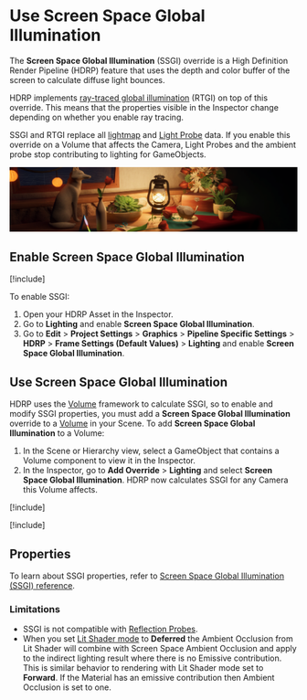 # Use Screen Space Global Illumination

The **Screen Space Global Illumination** (SSGI) override is a High Definition Render Pipeline (HDRP) feature that uses the depth and color buffer of the screen to calculate diffuse light bounces.

HDRP implements [ray-traced global illumination](Ray-Traced-Global-Illumination.md) (RTGI) on top of this override. This means that the properties visible in the Inspector change depending on whether you enable ray tracing.

SSGI and RTGI replace all [lightmap](https://docs.unity3d.com/Manual/Lightmapping.html) and [Light Probe](https://docs.unity3d.com/Manual/LightProbes.html) data. If you enable this override on a Volume that affects the Camera, Light Probes and the ambient probe stop contributing to lighting for GameObjects.

![A sample scene rendered with SSGI.](Images/HDRPFeatures-SSGI.png)

## Enable Screen Space Global Illumination
[!include[](Snippets/Volume-Override-Enable-Override.md)]

To enable SSGI:

1. Open your HDRP Asset in the Inspector.
2. Go to **Lighting** and enable **Screen Space Global Illumination**.
3. Go to **Edit** > **Project Settings** > **Graphics** > **Pipeline Specific Settings** > **HDRP** > **Frame Settings (Default Values)** > **Lighting** and enable **Screen Space Global Illumination**.

## Use Screen Space Global Illumination

HDRP uses the [Volume](understand-volumes.md) framework to calculate SSGI, so to enable and modify SSGI properties, you must add a **Screen Space Global Illumination** override to a [Volume](understand-volumes.md) in your Scene. To add **Screen Space Global Illumination** to a Volume:

1. In the Scene or Hierarchy view, select a GameObject that contains a Volume component to view it in the Inspector.
2. In the Inspector, go to **Add Override** > **Lighting** and select **Screen Space Global Illumination**. HDRP now calculates SSGI for any Camera this Volume affects.

[!include[](snippets/volume-override-api.md)]

[!include[](snippets/tracing-modes.md)]

## Properties

To learn about SSGI properties, refer to [Screen Space Global Illumination (SSGI) reference](reference-screen-space-global-illumination.md).

### Limitations

* SSGI is not compatible with [Reflection Probes](Reflection-Probe.md).
* When you set [Lit Shader mode](Forward-And-Deferred-Rendering.md) to **Deferred** the Ambient Occlusion from Lit Shader will combine with Screen Space Ambient Occlusion and apply to the indirect lighting result where there is no Emissive contribution. This is similar behavior to rendering with Lit Shader mode set to **Forward**. If the Material has an emissive contribution then Ambient Occlusion is set to one.
